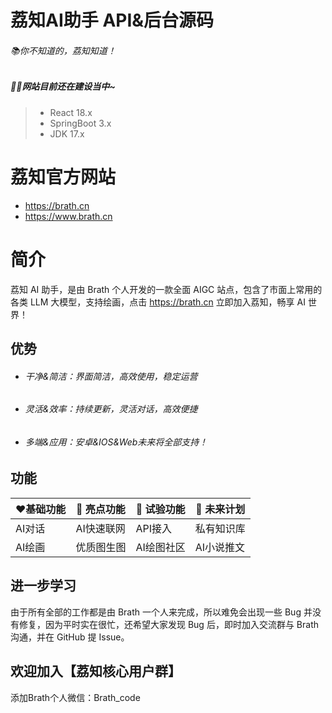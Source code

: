 # 荔知AI助手 API&后台源码

###### 📚你不知道的，荔知知道！

##### 👩‍🎓网站目前还在建设当中~

> + React 18.x
> + SpringBoot 3.x
> + JDK 17.x



# 荔知官方网站

 - https://brath.cn 
 - https://www.brath.cn


# 简介		

荔知 AI 助手，是由 Brath 个人开发的一款全面 AIGC 站点，包含了市面上常用的各类 LLM 大模型，支持绘画，点击 https://brath.cn 立即加入荔知，畅享 AI 世界！



## 优势

- ###### 干净&简洁：界面简洁，高效使用，稳定运营

- ###### 灵活&效率：持续更新，灵活对话，高效便捷

- ###### 多端&应用：安卓&IOS&Web未来将全部支持！

  

## 功能

| ❤️基础功能 | 🌟 亮点功能 | 🧪 试验功能 | 🚀 未来计划 |
| --------- | ---------- | ---------- | ---------- |
| AI对话    | AI快速联网 | API接入    | 私有知识库 |
| AI绘画    | 优质图生图 | AI绘图社区 | AI小说推文 |



## 进一步学习

由于所有全部的工作都是由 Brath 一个人来完成，所以难免会出现一些 Bug 并没有修复，因为平时实在很忙，还希望大家发现 Bug 后，即时加入交流群与 Brath 沟通，并在 GitHub 提 Issue。

## 欢迎加入【荔知核心用户群】
						
添加Brath个人微信：Brath_code


